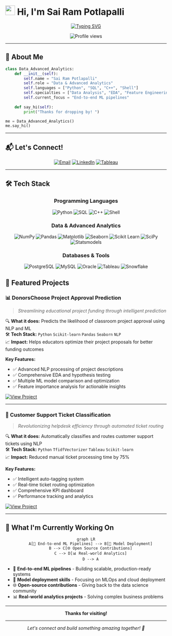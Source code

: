 # <img src="https://raw.githubusercontent.com/MartinHeinz/MartinHeinz/master/wave.gif" width="30px"> Hi, I'm Sai Ram Potlapalli

<div align="center">
  
  [![Typing SVG](https://readme-typing-svg.herokuapp.com?font=Fira+Code&pause=1000&color=2E9EF7&center=true&vCenter=true&width=435&lines=Data+%26+Advanced+Analytics;Processing+%26+Turning+Data+into+Insights)](https://git.io/typing-svg) 
  
  <img src="https://komarev.com/ghpvc/?username=sai-ram-potlapalli&color=blueviolet" alt="Profile views" />
  
</div>

---

## 🚀 About Me

```python
class Data_Advanced_Analytics:
    def __init__(self):
        self.name = "Sai Ram Potlapalli"
        self.role = "Data & Advanced Analytics"
        self.languages = ["Python", "SQL", "C++", "Shell"]
        self.specialties = ["Data Analysis", "EDA", "Feature Engineering","Data Engineering ", "Data Visualization", "Statistics", "ETL Pipelines"]
        self.current_focus = "End-to-end ML pipelines"
    
    def say_hi(self):
        print("Thanks for dropping by! ")

me = Data_Advanced_Analytics()
me.say_hi()
```

---

## 📬 Let's Connect!

<div align="center">
  
  [![Email](https://img.shields.io/badge/Email-D14836?style=for-the-badge&logo=gmail&logoColor=white)](mailto:potlpallisairam@gmail.com)
  [![LinkedIn](https://img.shields.io/badge/LinkedIn-0077B5?style=for-the-badge&logo=linkedin&logoColor=white)](https://linkedin.com/in/sai-ram-potlapalli)
  [![Tableau](https://img.shields.io/badge/Tableau-E97627?style=for-the-badge&logo=tableau&logoColor=white)](https://public.tableau.com/app/profile/sai.ram.potlapalli)
  
</div>

---

## 🛠️ Tech Stack

<div align="center">

### Programming Languages
![Python](https://img.shields.io/badge/Python-3776AB?style=for-the-badge&logo=python&logoColor=white)
![SQL](https://img.shields.io/badge/SQL-4479A1?style=for-the-badge&logo=postgresql&logoColor=white)
![C++](https://img.shields.io/badge/C++-00599C?style=for-the-badge&logo=cplusplus&logoColor=white)
![Shell](https://img.shields.io/badge/Shell-121011?style=for-the-badge&logo=gnu-bash&logoColor=white)

### Data & Advanced Analytics
![NumPy](https://img.shields.io/badge/NumPy-013243?style=for-the-badge&logo=numpy&logoColor=white)
![Pandas](https://img.shields.io/badge/Pandas-150458?style=for-the-badge&logo=pandas&logoColor=white)
![Matplotlib](https://img.shields.io/badge/Matplotlib-11557c?style=for-the-badge&logo=python&logoColor=white)
![Seaborn](https://img.shields.io/badge/Seaborn-3776AB?style=for-the-badge&logo=python&logoColor=white)
![Scikit Learn](https://img.shields.io/badge/Scikit--Learn-F7931E?style=for-the-badge&logo=scikit-learn&logoColor=white)
![SciPy](https://img.shields.io/badge/SciPy-8CAAE6?style=for-the-badge&logo=scipy&logoColor=white)
![Statsmodels](https://img.shields.io/badge/Statsmodels-4051B5?style=for-the-badge&logo=python&logoColor=white)


### Databases & Tools
![PostgreSQL](https://img.shields.io/badge/PostgreSQL-316192?style=for-the-badge&logo=postgresql&logoColor=white)
![MySQL](https://img.shields.io/badge/MySQL-005C84?style=for-the-badge&logo=mysql&logoColor=white)
![Oracle](https://img.shields.io/badge/Oracle-F80000?style=for-the-badge&logo=oracle&logoColor=white)
![Tableau](https://img.shields.io/badge/Tableau-E97627?style=for-the-badge&logo=tableau&logoColor=white)
![Snowflake](https://img.shields.io/badge/Snowflake-29B5E8?style=for-the-badge&logo=snowflake&logoColor=white)

</div>

## 🎯 Featured Projects

### 📊 DonorsChoose Project Approval Prediction
> *Streamlining educational project funding through intelligent prediction*

🔍 **What it does:** Predicts the likelihood of classroom project approval using NLP and ML  
🛠️ **Tech Stack:** `Python` `Scikit-learn` `Pandas` `Seaborn` `NLP`  
📈 **Impact:** Helps educators optimize their project proposals for better funding outcomes

**Key Features:**
- ✅ Advanced NLP processing of project descriptions
- ✅ Comprehensive EDA and hypothesis testing
- ✅ Multiple ML model comparison and optimization
- ✅ Feature importance analysis for actionable insights

[![View Project](https://img.shields.io/badge/View_Project-GitHub-181717?style=for-the-badge&logo=github)](https://github.com/sai-ram-potlapalli/Data-science-Donor-Choose)

---

### 🎫 Customer Support Ticket Classification
> *Revolutionizing helpdesk efficiency through automated ticket routing*

🔍 **What it does:** Automatically classifies and routes customer support tickets using NLP  
🛠️ **Tech Stack:** `Python` `TfidfVectorizer` `Tableau` `Scikit-learn`  
📈 **Impact:** Reduced manual ticket processing time by 75%

**Key Features:**
- ✅ Intelligent auto-tagging system
- ✅ Real-time ticket routing optimization
- ✅ Comprehensive KPI dashboard
- ✅ Performance tracking and analytics

[![View Project](https://img.shields.io/badge/View_Project-GitHub-181717?style=for-the-badge&logo=github)](https://github.com/sai-ram-potlapalli/customer-support-nlp)

---

## 🔭 What I'm Currently Working On

<div align="center">
  
  ```mermaid
  graph LR
      A[🔄 End-to-end ML Pipelines] --> B[🚀 Model Deployment]
      B --> C[🌐 Open Source Contributions]
      C --> D[📊 Real-world Analytics]
      D --> A
  ```
  
</div>

- 🔄 **End-to-end ML pipelines** - Building scalable, production-ready systems
- 🚀 **Model deployment skills** - Focusing on MLOps and cloud deployment
- 🌐 **Open-source contributions** - Giving back to the data science community
- 📊 **Real-world analytics projects** - Solving complex business problems

---

<div align="center">
  
  **Thanks for visiting!**
  
</div>

---

<div align="center">
  
  *Let's connect and build something amazing together! 🚀*
  
</div>
